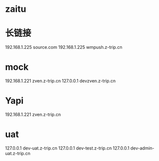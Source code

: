 # zaitu

# 长链接
192.168.1.225 source.com
192.168.1.225  wmpush.z-trip.cn

# mock
192.168.1.221 zven.z-trip.cn
127.0.0.1 devzven.z-trip.cn

# Yapi
192.168.1.221 zven.z-trip.cn

# uat
127.0.0.1 dev-uat.z-trip.cn
127.0.0.1 dev-test.z-trip.cn
127.0.0.1 dev-admin-uat.z-trip.cn
